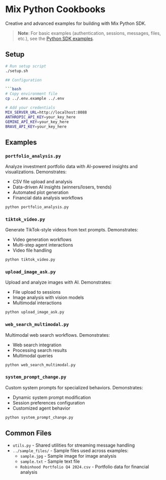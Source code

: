 # Mix Python Cookbooks

Creative and advanced examples for building with Mix Python SDK.

> **Note**: For basic examples (authentication, sessions, messages, files, etc.), see the [Python SDK examples](https://github.com/recreate-run/mix-python-sdk/tree/main/examples).

## Setup

```bash
# Run setup script
./setup.sh

## Configuration

```bash
# Copy environment file
cp ../.env.example ../.env

# Add your credentials
MIX_SERVER_URL=http://localhost:8088
ANTHROPIC_API_KEY=your_key_here
GEMINI_API_KEY=your_key_here
BRAVE_API_KEY=your_key_here
```

## Examples

### `portfolio_analysis.py`
Analyze investment portfolio data with AI-powered insights and visualizations. Demonstrates:
- CSV file upload and analysis
- Data-driven AI insights (winners/losers, trends)
- Automated plot generation
- Financial data analysis workflows

```bash
python portfolio_analysis.py
```

### `tiktok_video.py`
Generate TikTok-style videos from text prompts. Demonstrates:
- Video generation workflows
- Multi-step agent interactions
- Video file handling

```bash
python tiktok_video.py
```

### `upload_image_ask.py`
Upload and analyze images with AI. Demonstrates:
- File upload to sessions
- Image analysis with vision models
- Multimodal interactions

```bash
python upload_image_ask.py
```

### `web_search_multimodal.py`
Multimodal web search workflows. Demonstrates:
- Web search integration
- Processing search results
- Multimodal queries

```bash
python web_search_multimodal.py
```

### `system_prompt_change.py`
Custom system prompts for specialized behaviors. Demonstrates:
- Dynamic system prompt modification
- Session preferences configuration
- Customized agent behavior

```bash
python system_prompt_change.py
```

## Common Files

- `utils.py` - Shared utilities for streaming message handling
- `../sample_files/` - Sample files used across examples:
  - `sample.jpg` - Sample image for image analysis
  - `sample.txt` - Sample text file
  - `Robinhood Portfolio Q4 2024.csv` - Portfolio data for financial analysis
